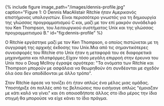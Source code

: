 {% include figure image_path="/images/dennis-profile.jpg" caption="Figure 1: Ο Dennis MacAlistair Ritchie ήταν Αμερικανός επιστήμονας υπολογιστών. Είναι περισσότερο γνωστός για τη δημιουργία της γλώσσας προγραμματισμού C και, μαζί με τον επί μακρόν συνάδελφό του Ken Thompson, του λειτουργικού συστήματος Unix και της γλώσσας προγραμματισμού B." id="fig:dennis-profile" %}

Ο Ritchie εργάστηκε μαζί με τον Ken Thompson, ο οποίος πιστώνεται με τη συγγραφή της αρχικής έκδοσης του Unix.Μια από τις σημαντικότερες συνεισφορές του Ritchie στο Unix ήταν η μεταφορά του σε διαφορετικά μηχανήματα και πλατφόρμες.Είχαν τόσο μεγάλη επιρροή στην έρευνα του Unix που ο Doug McIlroy έγραψε αργότερα: "Τα ονόματα των Ritchie και Thompson μπορούν με ασφάλεια να θεωρηθούν ότι συνδέονται με σχεδόν όλα όσα δεν αποδίδονται με άλλο τρόπο".

Στον Ritchie άρεσε να τονίζει ότι ήταν απλώς ένα μέλος μιας ομάδας. Υποστήριξε ότι πολλές από τις βελτιώσεις που εισήγαγε απλώς "έμοιαζαν με κάτι καλό να γίνει" και ότι οποιοσδήποτε άλλος στο ίδιο μέρος την ίδια στιγμή θα μπορούσε να είχε κάνει το ίδιο πράγμα.

[^1]: fig:dennis-profile